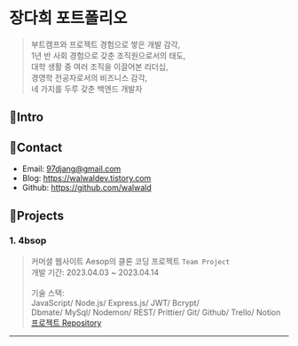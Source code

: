 # 장다희 포트폴리오
> 부트캠프와 프로젝트 경험으로 쌓은 개발 감각,      
> 1년 반 사회 경험으로 갖춘 조직원으로서의 태도,      
> 대학 생활 중 여러 조직을 이끌어본 리더십,      
> 경영학 전공자로서의 비즈니스 감각,               
> 네 가지를 두루 갖춘 백엔드 개발자
      
## 📌Intro
## 📌Contact
- Email: 97djang@gmail.com
- Blog: https://walwaldev.tistory.com
- Github: https://github.com/walwald
      
## 📌Projects
### 1. 4bsop
> 커머셜 웹사이트 Aesop의 클론 코딩 프로젝트 `Team Project`    
개발 기간: 2023.04.03 ~ 2023.04.14        <br><br>
기술 스택:      
JavaScript/ Node.js/ Express.js/ JWT/ Bcrypt/       
Dbmate/ MySql/ Nodemon/ REST/ Prittier/ Git/ Github/ Trello/ Notion      
[프로젝트 Repository](https://github.com/wecode-bootcamp-korea/44-1st-four-branch-backend)
***
